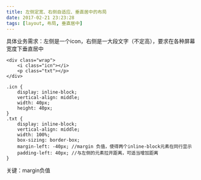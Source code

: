 ```yaml
---
title: 左侧定宽、右侧自适应、垂直居中的布局
date: 2017-02-21 23:23:28
tags: [layout, 布局, 垂直居中]
---
```

具体业务需求：左侧是一个icon，右侧是一大段文字（不定高），要求在各种屏幕宽度下垂直居中

```
<div class="wrap">
	<i class="icn"></i>
	<p class="txt"></p>
</div>
```
```
.icn {
	display: inline-block;
	vertical-align: middle;
	width: 40px;
	height: 40px;
}
.txt {
	display: inline-block;
	vertical-align: middle;
	width: 100%;
	box-sizing: border-box;
	margin-left: -40px; //margin 负值，使得两个inline-block元素在同行显示
	padding-left: 40px; //与左侧的元素拉开距离，可适当增加距离
}
```
关键：margin负值
